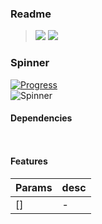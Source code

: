 ### Readme

> [![](https://img.shields.io/badge/Main-readme‌‌‌‌‌‌‌-white)](../../readme.desc.md) [![](https://img.shields.io/badge/usage‌‌‌‌‌‌‌-orange)](usage.md)

### Spinner

[![Progress](https://img.shields.io/badge/Demo-✔✔✔☐☐‌‌‌‌‌‌‌-blue)](https://krsln.github.io/NgLootBox/LootBox/Spinner)  
![](https://github.com/krsln/NgLootBox/raw/master/loot-box/Libs/Spinner/Screenshots/Spinner_2020-01-23.png "Spinner")

#### Dependencies
```
 
```

#### Features
Params | desc
 --- | ---  
[] | -
